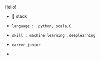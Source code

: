 Hello!
- 🌱 stack
-     language :  python, scala,C
-     skill : machine learning ,deeplearning
-     carrer junior
-      


<!---
BAEintelli/BAEintelli is a ✨ special ✨ repository because its `README.md` (this file) appears on your GitHub profile.
You can click the Preview link to take a look at your changes.
--->

